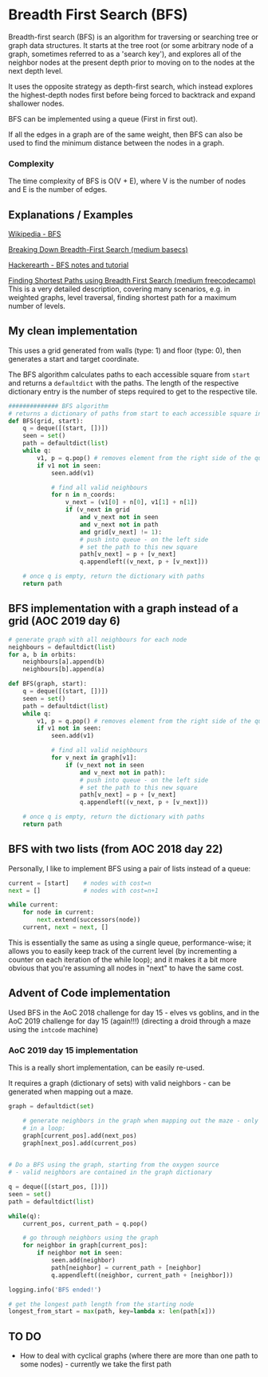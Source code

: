 # Breadth First Search (BFS)

Breadth-first search (BFS) is an algorithm for traversing or searching tree or graph data structures. It starts at the tree root (or some arbitrary node of a graph, sometimes referred to as a 'search key'), and explores all of the neighbor nodes at the present depth prior to moving on to the nodes at the next depth level.

It uses the opposite strategy as depth-first search, which instead explores the highest-depth nodes first before being forced to backtrack and expand shallower nodes.

BFS can be implemented using a queue (First in first out).

If all the edges in a graph are of the same weight, then BFS can also be used to find the minimum distance between the nodes in a graph.

### Complexity

The time complexity of BFS is O(V + E), where V is the number of nodes and E is the number of edges.

## Explanations / Examples

[Wikipedia - BFS](https://en.wikipedia.org/wiki/Breadth-first_search)

[Breaking Down Breadth-First Search (medium basecs)](https://medium.com/basecs/breaking-down-breadth-first-search-cebe696709d9)

[Hackerearth - BFS notes and tutorial](https://www.hackerearth.com/practice/algorithms/graphs/breadth-first-search/tutorial/)

[Finding Shortest Paths using Breadth First Search (medium freecodecamp)](https://medium.freecodecamp.org/exploring-the-applications-and-limits-of-breadth-first-search-to-the-shortest-paths-in-a-weighted-1e7b28b3307)
This is a very detailed description, covering many scenarios, e.g. in weighted graphs, level traversal, finding shortest path for a maximum number of levels.

## My clean implementation

This uses a grid generated from walls (type: 1) and floor (type: 0), then generates a start and target coordinate.

The BFS algorithm calculates paths to each accessible square from `start` and returns a `defaultdict` with the paths. The length of the respective dictionary entry is the number of steps required to get to the respective tile.

```python
############## BFS algorithm
# returns a dictionary of paths from start to each accessible square in the grid
def BFS(grid, start):
    q = deque([(start, [])])
    seen = set()
    path = defaultdict(list)
    while q:
        v1, p = q.pop() # removes element from the right side of the queue
        if v1 not in seen:
            seen.add(v1)

            # find all valid neighbours
            for n in n_coords:
                v_next = (v1[0] + n[0], v1[1] + n[1])
                if (v_next in grid
                    and v_next not in seen
                    and v_next not in path
                    and grid[v_next] != 1):
                    # push into queue - on the left side
                    # set the path to this new square
                    path[v_next] = p + [v_next]
                    q.appendleft((v_next, p + [v_next]))

    # once q is empty, return the dictionary with paths
    return path
```

## BFS implementation with a graph instead of a grid (AOC 2019 day 6)

```python
# generate graph with all neighbours for each node
neighbours = defaultdict(list)
for a, b in orbits:
    neighbours[a].append(b)
    neighbours[b].append(a)

def BFS(graph, start):
    q = deque([(start, [])])
    seen = set()
    path = defaultdict(list)
    while q:
        v1, p = q.pop() # removes element from the right side of the queue
        if v1 not in seen:
            seen.add(v1)

            # find all valid neighbours
            for v_next in graph[v1]:
                if (v_next not in seen
                    and v_next not in path):
                    # push into queue - on the left side
                    # set the path to this new square
                    path[v_next] = p + [v_next]
                    q.appendleft((v_next, p + [v_next]))

    # once q is empty, return the dictionary with paths
    return path
```

## BFS with two lists (from AOC 2018 day 22)

Personally, I like to implement BFS using a pair of lists instead of a queue:

```python
current = [start]    # nodes with cost=n
next = []            # nodes with cost=n+1

while current:
    for node in current:
        next.extend(successors(node))
    current, next = next, []

```

This is essentially the same as using a single queue, performance-wise; it allows you to easily keep track of the current level (by incrementing a counter on each iteration of the while loop); and it makes it a bit more obvious that you're assuming all nodes in "next" to have the same cost.

## Advent of Code implementation

Used BFS in the AoC 2018 challenge for day 15 - elves vs goblins, and in the AoC 2019 challenge for day 15 (again!!!) (directing a droid through a maze using the `intcode` machine)

### AoC 2019 day 15 implementation

This is a really short implementation, can be easily re-used.

It requires a graph (dictionary of sets) with valid neighbors - can be generated when mapping out a maze.

```python
graph = defaultdict(set)

    # generate neighbors in the graph when mapping out the maze - only add accessible cells
    # in a loop:
    graph[current_pos].add(next_pos)
    graph[next_pos].add(current_pos)
   
```

```python
# Do a BFS using the graph, starting from the oxygen source
# - valid neighbors are contained in the graph dictionary

q = deque([(start_pos, [])])
seen = set()
path = defaultdict(list)

while(q):
    current_pos, current_path = q.pop()

    # go through neighbors using the graph
    for neighbor in graph[current_pos]:
        if neighbor not in seen:
            seen.add(neighbor)
            path[neighbor] = current_path + [neighbor]
            q.appendleft((neighbor, current_path + [neighbor]))

logging.info('BFS ended!')

# get the longest path length from the starting node
longest_from_start = max(path, key=lambda x: len(path[x]))    
```

## TO DO

-   How to deal with cyclical graphs (where there are more than one path to some nodes) - currently we take the first path
